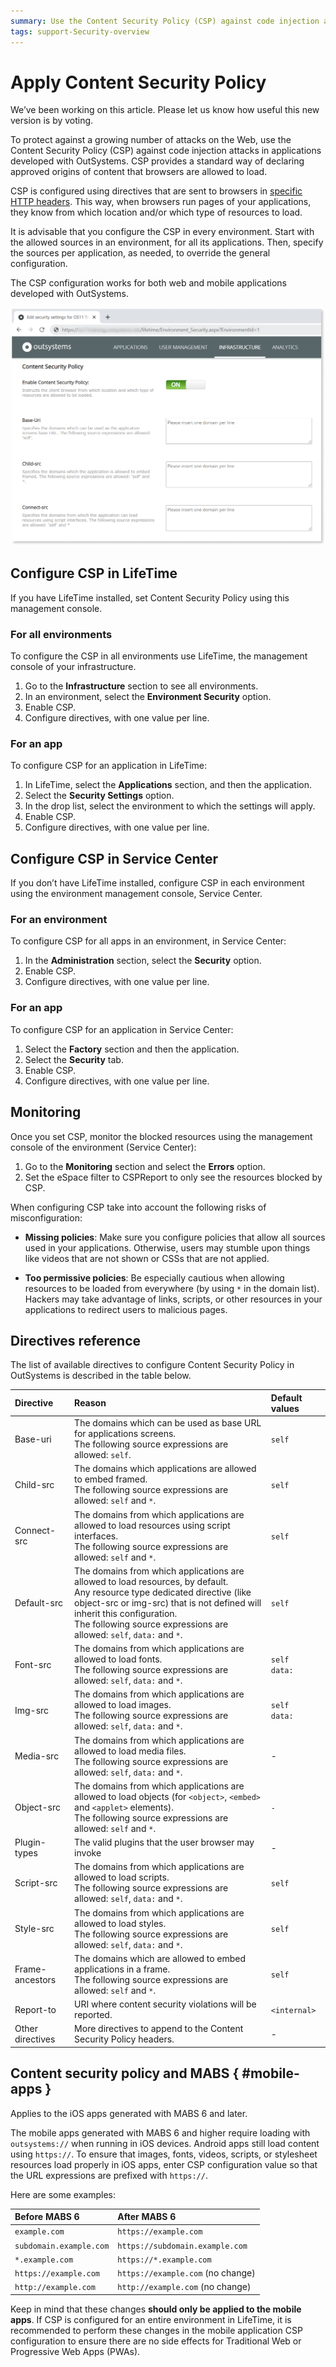 ```yaml
---
summary: Use the Content Security Policy (CSP) against code injection attacks in applications developed with OutSystems to protect against a growing number of attacks on the Web.
tags: support-Security-overview
---
```


# Apply Content Security Policy

<div class="info" markdown="1">
We’ve been working on this article. Please let us know how useful this new version is by voting.
</div>

To protect against a growing number of attacks on the Web, use the Content Security Policy (CSP) against code injection attacks in applications developed with OutSystems. CSP provides a standard way of declaring approved origins of content that browsers are allowed to load.

CSP is configured using directives that are sent to browsers in [specific HTTP headers](<https://en.wikipedia.org/wiki/Content_Security_Policy#Status>). This way, when browsers run pages of your applications, they know from which location and/or which type of resources to load.

It is advisable that you configure the CSP in every environment. Start with the allowed sources in an environment, for all its applications. Then, specify the sources per application, as needed, to override the general configuration.

The CSP configuration works for both web and mobile applications developed with OutSystems.

![Content Security Policy in LifeTime](images/apply-content-security-policy.png?width=600)

## Configure CSP in LifeTime

If you have LifeTime installed, set Content Security Policy using this management console.

### For all environments

To configure the CSP in all environments use LifeTime, the management console of your infrastructure.

1. Go to the **Infrastructure** section to see all environments.
1. In an environment, select the **Environment Security** option.
1. Enable CSP.
1. Configure directives, with one value per line.

### For an app

To configure CSP for an application in LifeTime:

1. In LifeTime, select the **Applications** section, and then the application.
2. Select the **Security Settings** option.
3. In the drop list, select the environment to which the settings will apply.
4. Enable CSP.
5. Configure directives, with one value per line.

## Configure CSP in Service Center

If you don’t have LifeTime installed, configure CSP in each environment using the environment management console, Service Center.

### For an environment

To configure CSP for all apps in an environment, in Service Center:

1. In the **Administration** section, select the **Security** option.
2. Enable CSP.
3. Configure directives, with one value per line.

### For an app

To configure CSP for an application in Service Center:

1. Select the **Factory** section and then the application.
1. Select the **Security** tab.
1. Enable CSP.
1. Configure directives, with one value per line.

## Monitoring

Once you set CSP, monitor the blocked resources using the management console of the environment (Service Center):

1. Go to the **Monitoring** section and select the **Errors** option.
2. Set the eSpace filter to CSPReport to only see the resources blocked by CSP.

When configuring CSP take into account the following risks of misconfiguration:

* **Missing policies**: Make sure you configure policies that allow all sources used in your applications. Otherwise, users may stumble upon things like videos that are not shown or CSSs that are not applied.

* **Too permissive policies**: Be especially cautious when allowing resources to be loaded from everywhere (by using `*` in the domain list). Hackers may take advantage of links, scripts, or other resources in your applications to redirect users to malicious pages.

## Directives reference

The list of available directives to configure Content Security Policy in OutSystems is described in the table below.

| Directive     | Reason        | Default values  |
| :------------ |:--------------|:----------------|
| Base-uri      |The domains which can be used as base URL for applications screens.<br/>The following source expressions are allowed: `self`.|`self`|
| Child-src     |The domains which applications are allowed to embed framed.<br/>The following source expressions are allowed: `self` and `*`.|`self`|
| Connect-src   |The domains from which applications are allowed to load resources using script interfaces.<br/>The following source expressions are allowed: `self` and `*`.|`self`|
| Default-src   |The domains from which applications are allowed to load resources, by default.<br/>Any resource type dedicated directive (like object-src or img-src) that is not defined will inherit this configuration.<br/>The following source expressions are allowed: `self`, `data:` and `*`.|`self`|
| Font-src      |The domains from which applications are allowed to load fonts.<br/>The following source expressions are allowed: `self`, `data:` and `*`.|`self`<br/>`data:`|
| Img-src       |The domains from which applications are allowed to load images.<br/>The following source expressions are allowed: `self`, `data:` and `*`.|`self`<br/>`data:`|
| Media-src     |The domains from which applications are allowed to load media files.<br/>The following source expressions are allowed: `self`, `data:` and `*`.|-|
| Object-src    |The domains from which applications are allowed to load objects (for `<object>`, `<embed>` and `<applet>` elements).<br/>The following source expressions are allowed: `self` and `*`.|`-`|
| Plugin-types  |The valid plugins that the user browser may invoke|-|
| Script-src    |The domains from which applications are allowed to load scripts.<br/>The following source expressions are allowed: `self`, `data:` and `*`.|`self`|
| Style-src     |The domains from which applications are allowed to load styles.<br/>The following source expressions are allowed: `self`, `data:` and `*`.|`self`|
| Frame-ancestors|The domains which are allowed to embed applications in a frame.<br/>The following source expressions are allowed: `self` and `*`.|`self`|
| Report-to     |URI where content security violations will be reported.|`<internal>`|
| Other directives|More directives to append to the Content Security Policy headers.|-|

## Content security policy and MABS { #mobile-apps }

<div class="info" markdown="1">

Applies to the iOS apps generated with MABS 6 and later.

</div>

The mobile apps generated with MABS 6 and higher require loading with `outsystems://` when running in iOS devices. Android apps still load content using `https://`. To ensure that images, fonts, videos, scripts, or stylesheet resources load properly in iOS apps, enter CSP configuration value so that the URL expressions are prefixed with `https://`.

Here are some examples:

| Before MABS 6           | After MABS 6                    |
| :---------------------- | :------------------------------ |
| `example.com`           | `https://example.com`           |
| `subdomain.example.com` | `https://subdomain.example.com` |
| `*.example.com`         | `https://*.example.com`         |
| `https://example.com`   | `https://example.com` (no change) |
| `http://example.com`    | `http://example.com` (no change)  |

Keep in mind that these changes **should only be applied to the mobile apps**. If CSP is configured for an entire environment in LifeTime, it is recommended to perform these changes in the mobile application CSP configuration to ensure there are no side effects for Traditional Web or Progressive Web Apps (PWAs).
